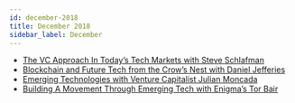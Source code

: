 ```yaml
---
id: december-2018
title: December 2018
sidebar_label: December
---
```


- [The VC Approach In Today’s Tech Markets with Steve Schlafman](archive/december-3)
- [Blockchain and Future Tech from the Crow’s Nest with Daniel Jefferies](archive/december-6)
- [Emerging Technologies with Venture Capitalist Julian Moncada](archive/december-12)
- [Building A Movement Through Emerging Tech with Enigma’s Tor Bair](archive/december-19)



<!-- - [](archive/) -->